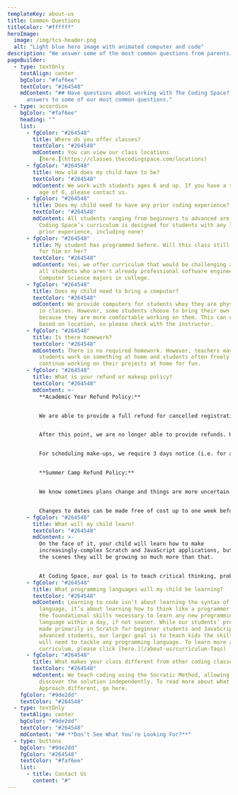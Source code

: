 ```yaml
---
templateKey: about-us
title: Common Questions
titleColor: "#ffffff"
heroImage:
  image: /img/tcs-header.png
  alt: "Light blue hero image with animated computer and code"
description: "We answer some of the most common questions from parents like you. "
pageBuilder:
  - type: textOnly
    textAlign: center
    bgColor: "#faf6ee"
    textColor: "#264548"
    mdContent: "## Have questions about working with The Coding Space? Here are
      answers to some of our most common questions."
  - type: accordion
    bgColor: "#faf6ee"
    heading: ""
    list:
      - fgColor: "#264548"
        title: Where do you offer classes?
        textColor: "#264548"
        mdContent: You can view our class locations
          [here.](https://classes.thecodingspace.com/locations)
      - fgColor: "#264548"
        title: How old does my child have to be?
        textColor: "#264548"
        mdContent: We work with students ages 6 and up. If you have a student under the
          age of 6, please contact us.
      - fgColor: "#264548"
        title: Does my child need to have any prior coding experience?
        textColor: "#264548"
        mdContent: All students ranging from beginners to advanced are welcome. The
          Coding Space’s curriculum is designed for students with any level of
          prior experience, including none!
      - fgColor: "#264548"
        title: My student has programmed before. Will this class still be challenging
          for him or her?
        textColor: "#264548"
        mdContent: Yes, we offer curriculum that would be challenging and engaging to
          all students who aren't already professional software engineers or
          Computer Science majors in college.
      - fgColor: "#264548"
        title: Does my child need to bring a computer?
        textColor: "#264548"
        mdContent: We provide computers for students whey they are physically in person
          in classes. However, some students choose to bring their own computers
          because they are more comfortable working on them. This can change
          based on location, so please check with the instructor.
      - fgColor: "#264548"
        title: Is there homework?
        textColor: "#264548"
        mdContent: There is no required homework. However, teachers may recommend that
          students work on something at home and students often freely choose to
          continue working on their projects at home for fun.
      - fgColor: "#264548"
        title: What is your refund or makeup policy?
        textColor: "#264548"
        mdContent: >-
          **Academic Year Refund Policy:**


          We are able to provide a full refund for cancelled registrations up to one week before the start of the term.


          After this point, we are no longer able to provide refunds. However, we can accommodate rescheduling. Class cancellations must be made 24 hrs in advance of the scheduled class to be eligible for rescheduling. We want to make sure our teachers have time to prepare, and know what to expect from class to class, week to week. It makes for a better learning experience for our awesome students! 


          For scheduling make-ups, we require 3 days notice (i.e. for a Monday make-up, the request must be made by 4 pm on Friday). In addition, make-ups that are scheduled aren’t eligible for rescheduling a second time. Make-ups can't be rolled over to a future semester.  


          **Summer Camp Refund Policy:**


          We know sometimes plans change and things are more uncertain than usual right now. Cancellations made up to two weeks before the start date of your session are eligible for a full refund. Cancellations that are requested up to one week in advance are eligible for a 100% credit that can be used for a future summer or after-school session. We will not issue refunds or credits for cancellations requested less than a week in advance of the scheduled camp session date.


          Changes to dates can be made free of cost up to one week before the start date of your original camp session. No changes will be possible less than a week in advance of your original session’s start date.
      - fgColor: "#264548"
        title: What will my child learn?
        textColor: "#264548"
        mdContent: >-
          On the face of it, your child will learn how to make
          increasingly-complex Scratch and JavaScript applications, but behind
          the scenes they will be growing so much more than that.


          At Coding Space, our goal is to teach critical thinking, problem solving, and to instill a life-long love of learning, building, creating, and growing. We help students develop grit and intellectual confidence, two character strengths that will aid students greatly in other STEM (science, technology, engineering, and math) subjects. Our students learn the thought patterns and mindsets of programmers, including modeling, debugging, sequential thinking, top-down design, the design processes, test-driven development, and more. Learn more about our curriculum [here.](/about-us/curriculum-faqs)
      - fgColor: "#264548"
        title: What programming languages will my child be learning?
        textColor: "#264548"
        mdContent: Learning to code isn’t about learning the syntax of a particular
          language, it’s about learning how to think like a programmer and have
          the foundational skills necessary to learn any new programming
          language within a day, if not sooner. While our students’ projects are
          made primarily in Scratch for beginner students and JavaScript for
          advanced students, our larger goal is to teach kids the skills they
          will need to tackle any programming language. To learn more about our
          curriculum, please click [here.](/about-us/curriculum-faqs)
      - fgColor: "#264548"
        title: What makes your class different from other coding classes?
        textColor: "#264548"
        mdContent: We teach coding using the Socratic Method, allowing our students to
          discover the solution independently. To read more about what makes our
          Approach different, go here.
    fgColor: "#9de2dd"
    textColor: "#264548"
  - type: textOnly
    textAlign: center
    bgColor: "#9de2dd"
    textColor: "#264548"
    mdContent: "## **Don’t See What You’re Looking For?**"
  - type: buttons
    bgColor: "#9de2dd"
    fgColor: "#264548"
    textColor: "#faf6ee"
    list:
      - title: Contact Us
        content: "#"
---
```

